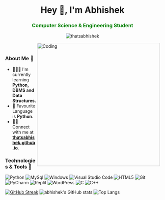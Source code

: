 <h1 align="center">Hey 👋, I'm Abhishek</h1>
<h3 align="center" style="color:green;">Computer Science & Engineering Student</h3>
<p align="center"> <img src="https://komarev.com/ghpvc/?username=thatsabhishek&label=Profile%20views&color=0e75b6&style=flat" alt="thatsabhishek"/></p>
<img align="right" alt="Coding" width="400" src="https://cdn.dribbble.com/users/730703/screenshots/6581243/avento.gif" />
<br/>  
  
### About Me 🙂

- 🧑🏻‍💻 I'm currently learning **Python, DBMS and Data Structures.**
- 💖 Favourite Language is **Python**.
- 🤝🏻 Connect with me at **[thatsabhishek.github.io](https://thatsabhishek.github.io)**.

### Technologies & Tools 🔧

![Python](https://img.shields.io/badge/python-3670A0?style=for-the-badge&logo=python&logoColor=ffdd54)
![MySql](https://img.shields.io/badge/MySQL-005C84?style=for-the-badge&logo=mysql&logoColor=white)
![Windows](https://img.shields.io/badge/Windows-0078D6?style=for-the-badge&logo=windows&logoColor=white)
![Visual Studio Code](https://img.shields.io/badge/Visual%20Studio%20Code-0078d7.svg?style=for-the-badge&logo=visual-studio-code&logoColor=white)
![HTML5](https://img.shields.io/badge/html5-%23E34F26.svg?style=for-the-badge&logo=html5&logoColor=white)
![Git](https://img.shields.io/badge/git-%23F05033.svg?style=for-the-badge&logo=git&logoColor=white)
![PyCharm](https://img.shields.io/badge/PyCharm-000000.svg?&style=for-the-badge&logo=PyCharm&logoColor=white)
![Replit](https://img.shields.io/badge/replit-667881?style=for-the-badge&logo=replit&logoColor=white)
![WordPress](https://img.shields.io/badge/Wordpress-21759B?style=for-the-badge&logo=wordpress&logoColor=white)
![C](https://img.shields.io/badge/C-00599C?style=for-the-badge&logo=c&logoColor=white)
![C++](https://img.shields.io/badge/C%2B%2B-00599C?style=for-the-badge&logo=c%2B%2B&logoColor=white)


[![GitHub Streak](https://github-readme-streak-stats.herokuapp.com?user=thatsabhishek&theme=nord&border_radius=5.1)](https://git.io/streak-stats)
![abhishek's GitHub stats](https://github-readme-stats.vercel.app/api?username=thatsabhishek&show_icons=true&theme=nord)
![Top Langs](https://github-readme-stats.vercel.app/api/top-langs/?username=thatsabhishek&layout=compact&theme=nord)
